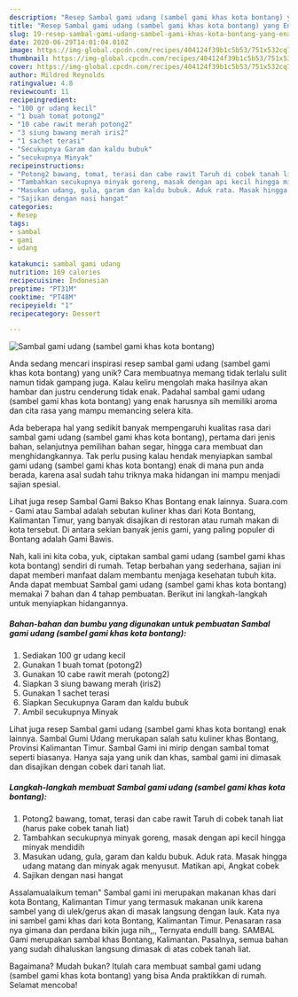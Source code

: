 ```yaml
---
description: "Resep Sambal gami udang (sambel gami khas kota bontang) yang Enak Banget"
title: "Resep Sambal gami udang (sambel gami khas kota bontang) yang Enak Banget"
slug: 19-resep-sambal-gami-udang-sambel-gami-khas-kota-bontang-yang-enak-banget
date: 2020-06-29T14:01:04.010Z
image: https://img-global.cpcdn.com/recipes/404124f39b1c5b53/751x532cq70/sambal-gami-udang-sambel-gami-khas-kota-bontang-foto-resep-utama.jpg
thumbnail: https://img-global.cpcdn.com/recipes/404124f39b1c5b53/751x532cq70/sambal-gami-udang-sambel-gami-khas-kota-bontang-foto-resep-utama.jpg
cover: https://img-global.cpcdn.com/recipes/404124f39b1c5b53/751x532cq70/sambal-gami-udang-sambel-gami-khas-kota-bontang-foto-resep-utama.jpg
author: Mildred Reynolds
ratingvalue: 4.8
reviewcount: 11
recipeingredient:
- "100 gr udang kecil"
- "1 buah tomat potong2"
- "10 cabe rawit merah potong2"
- "3 siung bawang merah iris2"
- "1 sachet terasi"
- "Secukupnya Garam dan kaldu bubuk"
- "secukupnya Minyak"
recipeinstructions:
- "Potong2 bawang, tomat, terasi dan cabe rawit Taruh di cobek tanah liat (harus pake cobek tanah liat)"
- "Tambahkan secukupnya minyak goreng, masak dengan api kecil hingga minyak mendidih"
- "Masukan udang, gula, garam dan kaldu bubuk. Aduk rata. Masak hingga udang matang dan minyak agak menyusut. Matikan api, Angkat cobek"
- "Sajikan dengan nasi hangat"
categories:
- Resep
tags:
- sambal
- gami
- udang

katakunci: sambal gami udang 
nutrition: 169 calories
recipecuisine: Indonesian
preptime: "PT31M"
cooktime: "PT48M"
recipeyield: "1"
recipecategory: Dessert

---
```



![Sambal gami udang (sambel gami khas kota bontang)](https://img-global.cpcdn.com/recipes/404124f39b1c5b53/751x532cq70/sambal-gami-udang-sambel-gami-khas-kota-bontang-foto-resep-utama.jpg)

Anda sedang mencari inspirasi resep sambal gami udang (sambel gami khas kota bontang) yang unik? Cara membuatnya memang tidak terlalu sulit namun tidak gampang juga. Kalau keliru mengolah maka hasilnya akan hambar dan justru cenderung tidak enak. Padahal sambal gami udang (sambel gami khas kota bontang) yang enak harusnya sih memiliki aroma dan cita rasa yang mampu memancing selera kita.

Ada beberapa hal yang sedikit banyak mempengaruhi kualitas rasa dari sambal gami udang (sambel gami khas kota bontang), pertama dari jenis bahan, selanjutnya pemilihan bahan segar, hingga cara membuat dan menghidangkannya. Tak perlu pusing kalau hendak menyiapkan sambal gami udang (sambel gami khas kota bontang) enak di mana pun anda berada, karena asal sudah tahu triknya maka hidangan ini mampu menjadi sajian spesial.

Lihat juga resep Sambal Gami Bakso Khas Bontang enak lainnya. Suara.com - Gami atau Sambal adalah sebutan kuliner khas dari Kota Bontang, Kalimantan Timur, yang banyak disajikan di restoran atau rumah makan di kota tersebut. Di antara sekian banyak jenis gami, yang paling populer di Bontang adalah Gami Bawis.


Nah, kali ini kita coba, yuk, ciptakan sambal gami udang (sambel gami khas kota bontang) sendiri di rumah. Tetap berbahan yang sederhana, sajian ini dapat memberi manfaat dalam membantu menjaga kesehatan tubuh kita. Anda dapat membuat Sambal gami udang (sambel gami khas kota bontang) memakai 7 bahan dan 4 tahap pembuatan. Berikut ini langkah-langkah untuk menyiapkan hidangannya.

<!--inarticleads1-->

##### Bahan-bahan dan bumbu yang digunakan untuk pembuatan Sambal gami udang (sambel gami khas kota bontang):

1. Sediakan 100 gr udang kecil
1. Gunakan 1 buah tomat (potong2)
1. Gunakan 10 cabe rawit merah (potong2)
1. Siapkan 3 siung bawang merah (iris2)
1. Gunakan 1 sachet terasi
1. Siapkan Secukupnya Garam dan kaldu bubuk
1. Ambil secukupnya Minyak


Lihat juga resep Sambal gami udang (sambel gami khas kota bontang) enak lainnya. Sambal Gumi Udang merukapan salah satu kuliner khas Bontang, Provinsi Kalimantan Timur. Sambal Gami ini mirip dengan sambal tomat seperti biasanya. Hanya saja yang unik dan khas, sambal gami ini dimasak dan disajikan dengan cobek dari tanah liat. 

<!--inarticleads2-->

##### Langkah-langkah membuat Sambal gami udang (sambel gami khas kota bontang):

1. Potong2 bawang, tomat, terasi dan cabe rawit Taruh di cobek tanah liat (harus pake cobek tanah liat)
1. Tambahkan secukupnya minyak goreng, masak dengan api kecil hingga minyak mendidih
1. Masukan udang, gula, garam dan kaldu bubuk. Aduk rata. Masak hingga udang matang dan minyak agak menyusut. Matikan api, Angkat cobek
1. Sajikan dengan nasi hangat


Assalamualaikum teman&#34; Sambal gami ini merupakan makanan khas dari kota Bontang, Kalimantan Timur yang termasuk makanan unik karena sambel yang di ulek/gerus akan di masak langsung dengan lauk. Kata nya ini sambel gami khas dari kota Bontang, Kalimantan Timur. Penasaran rasa nya gimana dan perdana bikin juga nih,,, Ternyata endulll bang. SAMBAL Gami merupakan sambal khas Bontang, Kalimantan. Pasalnya, semua bahan yang sudah dihaluskan langsung dimasak di atas cobek tanah liat. 

Bagaimana? Mudah bukan? Itulah cara membuat sambal gami udang (sambel gami khas kota bontang) yang bisa Anda praktikkan di rumah. Selamat mencoba!
